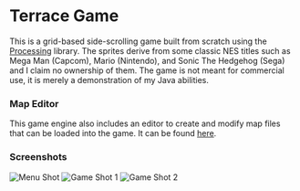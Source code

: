 # Terrace Game

This is a grid-based side-scrolling game built from scratch using the [Processing](https://processing.org/) library. The sprites derive from some classic NES titles such as Mega Man (Capcom), Mario (Nintendo), and Sonic The Hedgehog (Sega) and I claim no ownership of them. The game is not meant for commercial use, it is merely a demonstration of my Java abilities.

### Map Editor

This game engine also includes an editor to create and modify map files that can be loaded into the game.
It can be found [here](https://github.com/jabes/terrace-editor).

### Screenshots

![Menu Shot](https://raw.github.com/jabes/terrace/master/screenshots/ss001.png)
![Game Shot 1](https://raw.github.com/jabes/terrace/master/screenshots/ss002.png)
![Game Shot 2](https://raw.github.com/jabes/terrace/master/screenshots/ss003.png)
